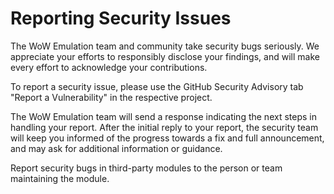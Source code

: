 # Reporting Security Issues

The WoW Emulation team and community take security bugs seriously. We
appreciate your efforts to responsibly disclose your findings, and will
make every effort to acknowledge your contributions.

To report a security issue, please use the GitHub Security Advisory tab
"Report a Vulnerability" in the respective project.

The WoW Emulation team will send a response indicating the next steps in
handling your report. After the initial reply to your report, the security
team will keep you informed of the progress towards a fix and full
announcement, and may ask for additional information or guidance.

Report security bugs in third-party modules to the person or team
maintaining the module.
